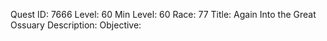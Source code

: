 Quest ID: 7666
Level: 60
Min Level: 60
Race: 77
Title: Again Into the Great Ossuary
Description: 
Objective: 

